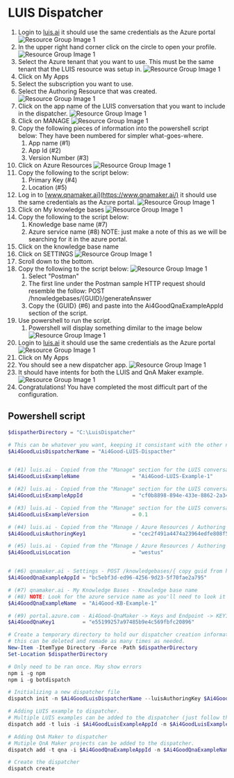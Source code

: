 # LUIS Dispatcher

1. Login to [luis.ai](https://www.luis.ai/) it should use the same credentials as the Azure portal
![Resource Group Image 1](https://github.com/Clover-Imaging-Group/AI4GoodVoicePicking/blob/master/media/images/Luis_Ai/Step_01.png)
1. In the upper right hand corner click on the circle to open your profile.
![Resource Group Image 1](https://github.com/Clover-Imaging-Group/AI4GoodVoicePicking/blob/master/media/images/Luis_Ai/Step_02.png)
1. Select the Azure tenant that you want to use. This must be the same tenant that the LUIS resource was setup in.
![Resource Group Image 1](https://github.com/Clover-Imaging-Group/AI4GoodVoicePicking/blob/master/media/images/Luis_Ai/Step_03.png)
1. Click on My Apps
1. Select the subscription you want to use.
1. Select the Authoring Resource that was created.
![Resource Group Image 1](https://github.com/Clover-Imaging-Group/AI4GoodVoicePicking/blob/master/media/images/Luis_Ai/Step_04.png)
1. Click on the app name of the LUIS conversation that you want to include in the dispatcher.
![Resource Group Image 1](https://github.com/Clover-Imaging-Group/AI4GoodVoicePicking/blob/master/media/images/Luis_Dispatcher/Step_01.png)
1. Click on MANAGE
![Resource Group Image 1](https://github.com/Clover-Imaging-Group/AI4GoodVoicePicking/blob/master/media/images/Luis_Dispatcher/Step_02.png)
1. Copy the following pieces of information into the powershell script below: They have been numbered for simpler what-goes-where.
	1. App name       (#1)
	1. App Id         (#2)
	1. Version Number (#3)
1. Click on Azure Resources
![Resource Group Image 1](https://github.com/Clover-Imaging-Group/AI4GoodVoicePicking/blob/master/media/images/Luis_Dispatcher/Step_03.png)
1. Copy the following to the script below:
	1. Primary Key (#4)
	1. Location    (#5)
1. Log in to [www.qnamaker.ai](https://www.qnamaker.ai/) it should use the same credentials as the Azure portal.
![Resource Group Image 1](https://github.com/Clover-Imaging-Group/AI4GoodVoicePicking/blob/master/media/images/Qna_Maker/Step_01.png)
1. Click on My knowledge bases
![Resource Group Image 1](https://github.com/Clover-Imaging-Group/AI4GoodVoicePicking/blob/master/media/images/Luis_Dispatcher/Step_04.png)
1. Copy the following to the script below:
	1. Knowledge base name (#7)
	1. Azure service name (#8) NOTE: just make a note of this as we will be searching for it in the azure portal.
1. Click on the knowledge base name
1. Click on SETTINGS
![Resource Group Image 1](https://github.com/Clover-Imaging-Group/AI4GoodVoicePicking/blob/master/media/images/Luis_Dispatcher/Step_05.png)
1. Scroll down to the bottom.
1. Copy the following to the script below:
![Resource Group Image 1](https://github.com/Clover-Imaging-Group/AI4GoodVoicePicking/blob/master/media/images/Luis_Dispatcher/Step_06.png)
	1. Select "Postman"
	1. The first line under the Postman sample HTTP request should resemble the follow: POST /hnowledgebases/{GUID}/generateAnswer
	1. Copy the {GUID} (#6) and paste into the Ai4GoodQnaExampleAppId section of the script.
1. Use powershell to run the script.
	1. Powershell will display something dimilar to the image below
![Resource Group Image 1](https://github.com/Clover-Imaging-Group/AI4GoodVoicePicking/blob/master/media/images/Luis_Dispatcher/Step_07.png)
1. Login to [luis.ai](https://www.luis.ai/) it should use the same credentials as the Azure portal
![Resource Group Image 1](https://github.com/Clover-Imaging-Group/AI4GoodVoicePicking/blob/master/media/images/Luis_Ai/Step_01.png)
1. Click on My Apps
1. You should see a new dispatcher app.
![Resource Group Image 1](https://github.com/Clover-Imaging-Group/AI4GoodVoicePicking/blob/master/media/images/Luis_Dispatcher/Step_08.png)
1. It should have intents for both the LUIS and QnA Maker example.
![Resource Group Image 1](https://github.com/Clover-Imaging-Group/AI4GoodVoicePicking/blob/master/media/images/Luis_Dispatcher/Step_09.png)
1. Congratulations! You have completed the most difficult part of the configuration. 


## Powershell script
``` powershell
$dispatherDirectory = "C:\LuisDispatcher"

# This can be whatever you want, keeping it consistant with the other names is highly recommended.
$Ai4GoodLuisDispatcherName = "Ai4Good-LUIS-Dispacther"                           


# (#1) luis.ai - Copied from the "Manage" section for the LUIS conversation  - App Name.
$Ai4GoodLuisExampleName                 = "Ai4Good-LUIS-Example-1"   

# (#2) luis.ai - Copied from the "Manage" section for the LUIS conversation  - App Id.
$Ai4GoodLuisExampleAppId                = "cf0b8898-894e-433e-8862-2a3483898942"

# (#3) luis.ai - Copied from the "Manage" section for the LUIS conversation  - use the version number example 0.1
$Ai4GoodLuisExampleVersion              = 0.1

# (#4) luis.ai - Copied from the "Manage / Azure Resources / Authoring Resource" section for the LUIS conversation  - copy the "Primary Key"
$Ai4GoodLuisAuthoringKey1               = "cec2f491a4474a23964edfe808f5c2bd"     

# (#5) luis.ai - Copied from the "Manage / Azure Resources / Authoring Resource" section for the LUIS conversation  - copy the "Location"
$Ai4GoodLuisLocation                    = "westus"                               


# (#6) qnamaker.ai - Settings - POST /knowledgebases/{ copy guid from here }/generateAnswer
$Ai4GoodQnaExampleAppId = "bc5ebf3d-ed96-4256-9d23-5f70fae2a795"                 

# (#7) qnamaker.ai - My Knowledge Bases - Knowledge base name
# (#8) NOTE: Look for the azure service name as you'll need to look it up in the azure portal for the next field.
$Ai4GoodQnaExampleName  = "Ai4Good-KB-Example-1"                                 

# (#9) portal.azure.com - Ai4Good-QnaMaker -> Keys and Endpoint -> KEY1
$Ai4GoodQnaKey1         = "e55199257a97485b9e4c569fbfc20896"                     

# Create a temporary directory to hold our dispatcher creation information.
# this can be deleted and remade as many times as needed.
New-Item -ItemType Directory -Force -Path $dispatherDirectory
Set-Location $dispatherDirectory

# Only need to be ran once. May show errors
npm i -g npm
npm i -g botdispatch

# Initializing a new dispatcher file
dispatch init -n $Ai4GoodLuisDispatcherName --luisAuthoringKey $Ai4GoodLuisAuthoringKey1 --luisAuthoringRegion $Ai4GoodLuisLocation

# Adding LUIS example to dispatcher.
# Multiple LUIS examples can be added to the dispatcher (just follow the same format)
dispatch add -t luis -i $Ai4GoodLuisExampleAppId -n $Ai4GoodLuisExampleName -v $Ai4GoodLuisExampleVersion -k $Ai4GoodLuisAuthoringKey1 --intentName $Ai4GoodLuisExampleName

# Adding QnA Maker to dispatcher
# Mutiple QnA Maker projects can be added to the dispatcher.
dispatch add -t qna -i $Ai4GoodQnaExampleAppId -n $Ai4GoodQnaExampleName -k $Ai4GoodQnaKey1 --intentName $Ai4GoodQnaExampleName

# Create the dispatcher
dispatch create
```